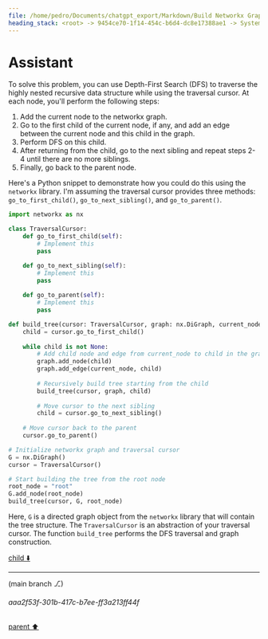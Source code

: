 ```yaml
---
file: /home/pedro/Documents/chatgpt_export/Markdown/Build Networkx Graph with Cursor.md
heading_stack: <root> -> 9454ce70-1f14-454c-b6d4-dc8e17388ae1 -> System -> cdc1e4df-6ed9-4474-aa70-316fd1d37354 -> System -> aaa2cfbd-357a-4571-8976-96badef48d18 -> User -> 660d2f56-57b7-4db7-a86f-6e27fd55def8 -> Assistant
---
```

# Assistant

To solve this problem, you can use Depth-First Search (DFS) to traverse the highly nested recursive data structure while using the traversal cursor. At each node, you'll perform the following steps:

1. Add the current node to the networkx graph.
2. Go to the first child of the current node, if any, and add an edge between the current node and this child in the graph.
3. Perform DFS on this child.
4. After returning from the child, go to the next sibling and repeat steps 2-4 until there are no more siblings.
5. Finally, go back to the parent node.

Here's a Python snippet to demonstrate how you could do this using the `networkx` library. I'm assuming the traversal cursor provides three methods: `go_to_first_child()`, `go_to_next_sibling()`, and `go_to_parent()`.

```python
import networkx as nx

class TraversalCursor:
    def go_to_first_child(self):
        # Implement this
        pass

    def go_to_next_sibling(self):
        # Implement this
        pass
    
    def go_to_parent(self):
        # Implement this
        pass

def build_tree(cursor: TraversalCursor, graph: nx.DiGraph, current_node: str):
    child = cursor.go_to_first_child()
    
    while child is not None:
        # Add child node and edge from current_node to child in the graph
        graph.add_node(child)
        graph.add_edge(current_node, child)
        
        # Recursively build tree starting from the child
        build_tree(cursor, graph, child)
        
        # Move cursor to the next sibling
        child = cursor.go_to_next_sibling()
        
    # Move cursor back to the parent
    cursor.go_to_parent()

# Initialize networkx graph and traversal cursor
G = nx.DiGraph()
cursor = TraversalCursor()

# Start building the tree from the root node
root_node = "root"
G.add_node(root_node)
build_tree(cursor, G, root_node)
```

Here, `G` is a directed graph object from the `networkx` library that will contain the tree structure. The `TraversalCursor` is an abstraction of your traversal cursor. The function `build_tree` performs the DFS traversal and graph construction.

[child ⬇️](#aaa2f53f-301b-417c-b7ee-ff3a213ff44f)

---

(main branch ⎇)
###### aaa2f53f-301b-417c-b7ee-ff3a213ff44f
[parent ⬆️](#660d2f56-57b7-4db7-a86f-6e27fd55def8)
